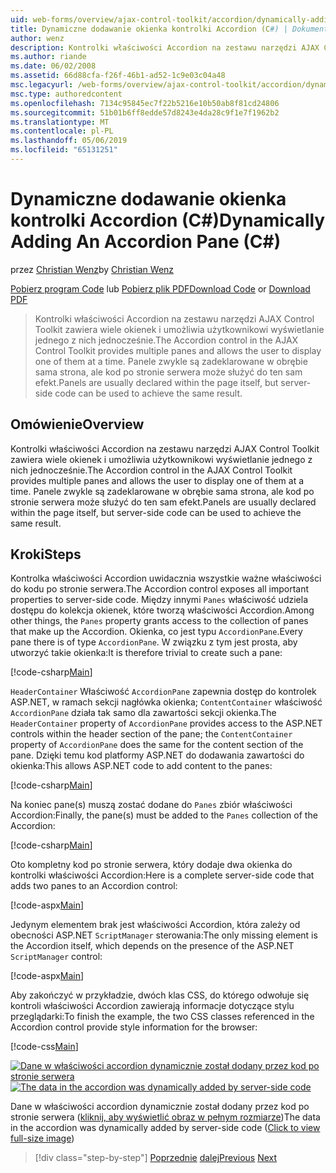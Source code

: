 ```yaml
---
uid: web-forms/overview/ajax-control-toolkit/accordion/dynamically-adding-an-accordion-pane-cs
title: Dynamiczne dodawanie okienka kontrolki Accordion (C#) | Dokumentacja firmy Microsoft
author: wenz
description: Kontrolki właściwości Accordion na zestawu narzędzi AJAX Control Toolkit zawiera wiele okienek i umożliwia użytkownikowi wyświetlanie jednego z nich jednocześnie. Panele zwykle są deklarowane w...
ms.author: riande
ms.date: 06/02/2008
ms.assetid: 66d88cfa-f26f-46b1-ad52-1c9e03c04a48
msc.legacyurl: /web-forms/overview/ajax-control-toolkit/accordion/dynamically-adding-an-accordion-pane-cs
msc.type: authoredcontent
ms.openlocfilehash: 7134c95845ec7f22b5216e10b50ab8f81cd24806
ms.sourcegitcommit: 51b01b6ff8edde57d8243e4da28c9f1e7f1962b2
ms.translationtype: MT
ms.contentlocale: pl-PL
ms.lasthandoff: 05/06/2019
ms.locfileid: "65131251"
---
```

# <a name="dynamically-adding-an-accordion-pane-c"></a><span data-ttu-id="5fd33-104">Dynamiczne dodawanie okienka kontrolki Accordion (C#)</span><span class="sxs-lookup"><span data-stu-id="5fd33-104">Dynamically Adding An Accordion Pane (C#)</span></span>

<span data-ttu-id="5fd33-105">przez [Christian Wenz](https://github.com/wenz)</span><span class="sxs-lookup"><span data-stu-id="5fd33-105">by [Christian Wenz](https://github.com/wenz)</span></span>

<span data-ttu-id="5fd33-106">[Pobierz program Code](http://download.microsoft.com/download/5/6/d/56d50cef-2011-4c8f-9891-7edc6dc57df9/Accordion2.cs.zip) lub [Pobierz plik PDF](http://download.microsoft.com/download/6/7/1/6718d452-ff89-4d3f-a90e-c74ec2d636a3/accordion2CS.pdf)</span><span class="sxs-lookup"><span data-stu-id="5fd33-106">[Download Code](http://download.microsoft.com/download/5/6/d/56d50cef-2011-4c8f-9891-7edc6dc57df9/Accordion2.cs.zip) or [Download PDF](http://download.microsoft.com/download/6/7/1/6718d452-ff89-4d3f-a90e-c74ec2d636a3/accordion2CS.pdf)</span></span>

> <span data-ttu-id="5fd33-107">Kontrolki właściwości Accordion na zestawu narzędzi AJAX Control Toolkit zawiera wiele okienek i umożliwia użytkownikowi wyświetlanie jednego z nich jednocześnie.</span><span class="sxs-lookup"><span data-stu-id="5fd33-107">The Accordion control in the AJAX Control Toolkit provides multiple panes and allows the user to display one of them at a time.</span></span> <span data-ttu-id="5fd33-108">Panele zwykle są zadeklarowane w obrębie sama strona, ale kod po stronie serwera może służyć do ten sam efekt.</span><span class="sxs-lookup"><span data-stu-id="5fd33-108">Panels are usually declared within the page itself, but server-side code can be used to achieve the same result.</span></span>

## <a name="overview"></a><span data-ttu-id="5fd33-109">Omówienie</span><span class="sxs-lookup"><span data-stu-id="5fd33-109">Overview</span></span>

<span data-ttu-id="5fd33-110">Kontrolki właściwości Accordion na zestawu narzędzi AJAX Control Toolkit zawiera wiele okienek i umożliwia użytkownikowi wyświetlanie jednego z nich jednocześnie.</span><span class="sxs-lookup"><span data-stu-id="5fd33-110">The Accordion control in the AJAX Control Toolkit provides multiple panes and allows the user to display one of them at a time.</span></span> <span data-ttu-id="5fd33-111">Panele zwykle są zadeklarowane w obrębie sama strona, ale kod po stronie serwera może służyć do ten sam efekt.</span><span class="sxs-lookup"><span data-stu-id="5fd33-111">Panels are usually declared within the page itself, but server-side code can be used to achieve the same result.</span></span>

## <a name="steps"></a><span data-ttu-id="5fd33-112">Kroki</span><span class="sxs-lookup"><span data-stu-id="5fd33-112">Steps</span></span>

<span data-ttu-id="5fd33-113">Kontrolka właściwości Accordion uwidacznia wszystkie ważne właściwości do kodu po stronie serwera.</span><span class="sxs-lookup"><span data-stu-id="5fd33-113">The Accordion control exposes all important properties to server-side code.</span></span> <span data-ttu-id="5fd33-114">Między innymi `Panes` właściwość udziela dostępu do kolekcja okienek, które tworzą właściwości Accordion.</span><span class="sxs-lookup"><span data-stu-id="5fd33-114">Among other things, the `Panes` property grants access to the collection of panes that make up the Accordion.</span></span> <span data-ttu-id="5fd33-115">Okienka, co jest typu `AccordionPane`.</span><span class="sxs-lookup"><span data-stu-id="5fd33-115">Every pane there is of type `AccordionPane`.</span></span> <span data-ttu-id="5fd33-116">W związku z tym jest prosta, aby utworzyć takie okienka:</span><span class="sxs-lookup"><span data-stu-id="5fd33-116">It is therefore trivial to create such a pane:</span></span>

[!code-csharp[Main](dynamically-adding-an-accordion-pane-cs/samples/sample1.cs)]

<span data-ttu-id="5fd33-117">`HeaderContainer` Właściwość `AccordionPane` zapewnia dostęp do kontrolek ASP.NET, w ramach sekcji nagłówka okienka; `ContentContainer` właściwość `AccordionPane` działa tak samo dla zawartości sekcji okienka.</span><span class="sxs-lookup"><span data-stu-id="5fd33-117">The `HeaderContainer` property of `AccordionPane` provides access to the ASP.NET controls within the header section of the pane; the `ContentContainer` property of `AccordionPane` does the same for the content section of the pane.</span></span> <span data-ttu-id="5fd33-118">Dzięki temu kod platformy ASP.NET do dodawania zawartości do okienka:</span><span class="sxs-lookup"><span data-stu-id="5fd33-118">This allows ASP.NET code to add content to the panes:</span></span>

[!code-csharp[Main](dynamically-adding-an-accordion-pane-cs/samples/sample2.cs)]

<span data-ttu-id="5fd33-119">Na koniec pane(s) muszą zostać dodane do `Panes` zbiór właściwości Accordion:</span><span class="sxs-lookup"><span data-stu-id="5fd33-119">Finally, the pane(s) must be added to the `Panes` collection of the Accordion:</span></span>

[!code-csharp[Main](dynamically-adding-an-accordion-pane-cs/samples/sample3.cs)]

<span data-ttu-id="5fd33-120">Oto kompletny kod po stronie serwera, który dodaje dwa okienka do kontrolki właściwości Accordion:</span><span class="sxs-lookup"><span data-stu-id="5fd33-120">Here is a complete server-side code that adds two panes to an Accordion control:</span></span>

[!code-aspx[Main](dynamically-adding-an-accordion-pane-cs/samples/sample4.aspx)]

<span data-ttu-id="5fd33-121">Jedynym elementem brak jest właściwości Accordion, która zależy od obecności ASP.NET `ScriptManager` sterowania:</span><span class="sxs-lookup"><span data-stu-id="5fd33-121">The only missing element is the Accordion itself, which depends on the presence of the ASP.NET `ScriptManager` control:</span></span>

[!code-aspx[Main](dynamically-adding-an-accordion-pane-cs/samples/sample5.aspx)]

<span data-ttu-id="5fd33-122">Aby zakończyć w przykładzie, dwóch klas CSS, do którego odwołuje się kontroli właściwości Accordion zawierają informacje dotyczące stylu przeglądarki:</span><span class="sxs-lookup"><span data-stu-id="5fd33-122">To finish the example, the two CSS classes referenced in the Accordion control provide style information for the browser:</span></span>

[!code-css[Main](dynamically-adding-an-accordion-pane-cs/samples/sample6.css)]

<span data-ttu-id="5fd33-123">[![Dane w właściwości accordion dynamicznie został dodany przez kod po stronie serwera](dynamically-adding-an-accordion-pane-cs/_static/image2.png)](dynamically-adding-an-accordion-pane-cs/_static/image1.png)</span><span class="sxs-lookup"><span data-stu-id="5fd33-123">[![The data in the accordion was dynamically added by server-side code](dynamically-adding-an-accordion-pane-cs/_static/image2.png)](dynamically-adding-an-accordion-pane-cs/_static/image1.png)</span></span>

<span data-ttu-id="5fd33-124">Dane w właściwości accordion dynamicznie został dodany przez kod po stronie serwera ([kliknij, aby wyświetlić obraz w pełnym rozmiarze](dynamically-adding-an-accordion-pane-cs/_static/image3.png))</span><span class="sxs-lookup"><span data-stu-id="5fd33-124">The data in the accordion was dynamically added by server-side code ([Click to view full-size image](dynamically-adding-an-accordion-pane-cs/_static/image3.png))</span></span>

> [!div class="step-by-step"]
> <span data-ttu-id="5fd33-125">[Poprzednie](databinding-to-an-accordion-cs.md)
> [dalej](databinding-to-an-accordion-vb.md)</span><span class="sxs-lookup"><span data-stu-id="5fd33-125">[Previous](databinding-to-an-accordion-cs.md)
[Next](databinding-to-an-accordion-vb.md)</span></span>
